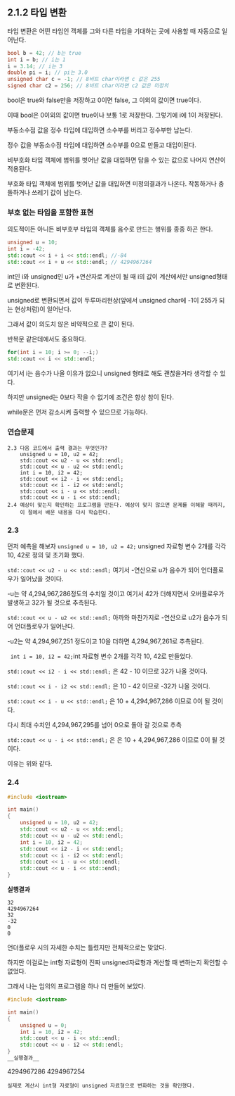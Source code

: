 ## 2.1.2 타입 변환
타입 변환은 어떤 타임인 객체를 그와 다른 타입을 기대하는 곳에 사용할 때 자동으로 일어난다.
```c++
bool b = 42; // b는 true
int i = b; // i는 1
i = 3.14; // i는 3
double pi = i; // pi는 3.0
unsigned char c = -1; // 8비트 char이라면 c 값은 255
signed char c2 = 256; // 8비트 char이라면 c2 값은 미정의
```
bool은 true와 false만을 저장하고 0이면 false, 그 이외의 값이면 true이다.

이때 bool은 0이외의 값이면 true이나 보통 1로 저장한다. 그렇기에 i에 1이 저장된다.

부동소수점 값을 정수 타입에 대입하면 소수부를 버리고 정수부만 남는다.

정수 값을 부동소수점 타입에 대입하면 소수부를 0으로 만들고 대입이된다.

비부호화 타입 객체에 범위를 벗어난 값을 대입하면 담을 수 있는 값으로 나머지 연산이 적용된다.

부호화 타입 객체에 범위를 벗어난 값을 대입하면 미정의결과가 나온다. 작동하거나 충돌하거나 쓰레기 값이 남는다.

### 부호 없는 타입을 포함한 표현
의도적이든 아니든 비부호부 타입의 객체를 음수로 만드는 행위를 종종 하곤 한다.
```c++
unsigned u = 10;
int i = -42;
std::cout << i + i << std::endl; //-84
std::cout << i + u << std::endl; // 4294967264
```
int인 i와 unsigned인 u가 +연산자로 계산이 될 때 i의 값이 계산에서만 unsigned형태로 변환된다.

unsigned로 변환되면서 값이 두루마리현상(앞에서 unsigned char에 -1이 255가 되는 현상처럼)이 일어난다.

그래서 값이 의도치 않은 비약적으로 큰 값이 된다.

반복문 같은데에서도 중요하다.
```c++
for(int i = 10; i >= 0; --i;)
std::cout << i << std::endl;
```
여기서 i는 음수가 나올 이유가 없으니 unsigned 형태로 해도 괜찮을거라 생각할 수 있다.

하지만 unsigned는 0보다 작을 수 없기에 조건은 항상 참이 된다.

while문은 먼저 감소시켜 출력할 수 있으므로 가능하다.

### 연습문제
```
2.3 다음 코드에서 출력 결과는 무엇인가?
    unsigned u = 10, u2 = 42;
    std::cout << u2 - u << std::endl;
    std::cout << u - u2 << std::endl;
    int i = 10, i2 = 42;
    std::cout << i2 - i << std::endl;
    std::cout << i - i2 << std::endl;
    std::cout << i - u << std::endl;
    std::cout << u - i << std::endl;
2.4 예상이 맞는지 확인하는 프로그램을 만든다. 예상이 맞지 않으면 문제를 이해할 때까지,
    이 절에서 배운 내용을 다시 학습한다.
```
### 2.3
먼저 예측을 해보자
```unsigned u = 10, u2 = 42;``` unsigned 자료형 변수 2개를 각각 10, 42로 정의 및 초기화 했다.

```std::cout << u2 - u << std::endl;``` 여기서 -연산으로 u가 음수가 되어 언더플로우가 일어났을 것이다.

-u는 약 4,294,967,286정도의 수치일 것이고 여기서 42가 더해지면서 오버플로우가 발생하고 32가 될 것으로 추측된다.

```std::cout << u - u2 << std::endl;``` 아까와 마찬가지로 -연산으로 u2가 음수가 되어 언더플로우가 일어난다.

-u2는 약 4,294,967,251 정도이고 10을 더하면 4,294,967,261로 추측된다.

``` int i = 10, i2 = 42;```int 자료형 변수 2개를 각각 10, 42로 만들었다.

```std::cout << i2 - i << std::endl;``` 은 42 - 10 이므로 32가 나올 것이다.

```std::cout << i - i2 << std::endl;``` 은 10 - 42 이므로 -32가 나올 것이다.

```std::cout << i - u << std::endl;``` 은 10 + 4,294,967,286 이므로 0이 될 것이다.

다시 최대 수치인 4,294,967,295를 넘어 0으로 돌아 갈 것으로 추측

```std::cout << u - i << std::endl;``` 은 은 10 + 4,294,967,286 이므로 0이 될 것이다.

이유는 위와 같다.

### 2.4
```c++
#include <iostream>

int main()
{
    unsigned u = 10, u2 = 42;
    std::cout << u2 - u << std::endl;
    std::cout << u - u2 << std::endl;
    int i = 10, i2 = 42;
    std::cout << i2 - i << std::endl;
    std::cout << i - i2 << std::endl;
    std::cout << i - u << std::endl;
    std::cout << u - i << std::endl;
}
```

__실행결과__
```
32
4294967264
32
-32
0
0
```
언더플로우 시의 자세한 수치는 틀렸지만 전체적으로는 맞았다.

하지만 이걸로는 int형 자료형이 진짜 unsigned자료형과 계산할 때 변하는지 확인할 수 없었다.

그래서 나는 임의의 프로그램을 하나 더 만들어 보았다.

```c++
#include <iostream>

int main()
{
    unsigned u = 0;
    int i = 10, i2 = 42;
    std::cout << u - i << std::endl;
    std::cout << u - i2 << std::endl;
}
__실행결과__
```
4294967286
4294967254
```
실제로 계산시 int형 자료형이 unsigned 자료형으로 변화하는 것을 확인했다.
